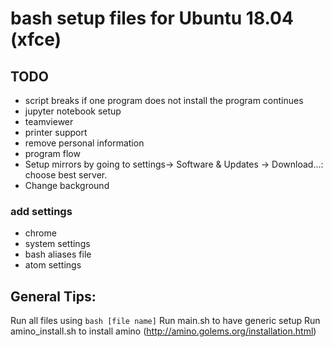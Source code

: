 # bash setup files for Ubuntu 18.04 (xfce)
## TODO
  - script breaks if one program does not install the program continues
  - jupyter notebook setup
  - teamviewer
  - printer support
  - remove personal information
  - program flow
  - Setup mirrors by going to settings-> Software & Updates -> Download...:
      choose best server.
  - Change background
### add settings
  - chrome
  - system settings
  - bash aliases file
  - atom settings

## General Tips:

Run all files using `bash [file name]`
Run main.sh to have generic setup
Run amino_install.sh to install amino (http://amino.golems.org/installation.html)
